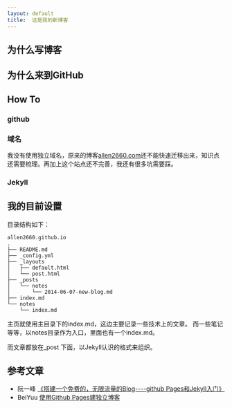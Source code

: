 ```yaml
---
layout:	default
title:  这是我的新博客
---
```


## 为什么写博客

## 为什么来到GitHub

## How To

### github
### 域名

我没有使用独立域名，原来的博客[allen2660.com](http://www.allen2660.com)还不能快速迁移出来，知识点还需要梳理。再加上这个站点还不完善，我还有很多坑需要踩。



### Jekyll

## 我的目前设置

目录结构如下：

	allen2660.github.io
	.
	├── README.md
	├── _config.yml
	├── _layouts
	│   ├── default.html
	│   └── post.html
	├── _posts
	│   └── notes
	│       └── 2014-06-07-new-blog.md
	├── index.md
	└── notes
	    └── index.md

主页就使用主目录下的index.md，这边主要记录一些技术上的文章。
而一些笔记等等，以notes目录作为入口，里面也有一个index.md。

而文章都放在_post 下面，以Jekyll认识的格式来组织。

## 参考文章

+ 阮一峰 [《搭建一个免费的，无限流量的Blog----github Pages和Jekyll入门》](http://www.ruanyifeng.com/blog/2012/08/blogging_with_jekyll.html)
+ BeiYuu [使用Github Pages建独立博客](http://beiyuu.com/github-pages/)
